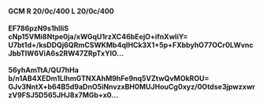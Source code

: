 #### GCM R 20/0c/400 L 20/0c/400
**EF786pzN9s1hIliS**<br/>**cNp15VMi8Ntpe0ja/xWGqU1rzXC46bEejO+ifnXwIiY=**<br/>**U7bt1d+/ksDDQj6QRmCSWKMb4qIHCk3X1+5p+FXbbyhO77OCr0LWvncJbbTIW6ViA6s2RW47ZRpTxYIO...**<br/><br/>
**56yhAmTtA/QU7hHa**<br/>**b/n1AB4XEDm1LlhmGTNXAhM9hFe9nq5VZtwQvMOkROU=**<br/>**GJv3NntX+b64B5d9aDnO5iNnvzxBH0MUJHouCg0xyz/0Otdse3jpwzxwrzV9FSJ5D565JHJ8x7MGb+x0...**
